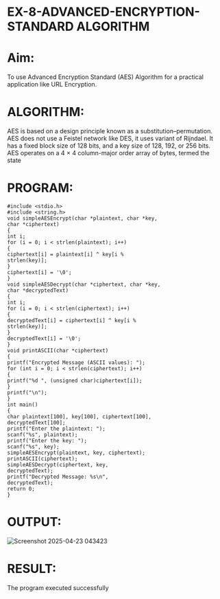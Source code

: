 # EX-8-ADVANCED-ENCRYPTION-STANDARD ALGORITHM
# Aim:
To use Advanced Encryption Standard (AES) Algorithm for a practical application like URL Encryption.

# ALGORITHM:
AES is based on a design principle known as a substitution–permutation.
AES does not use a Feistel network like DES, it uses variant of Rijndael.
It has a fixed block size of 128 bits, and a key size of 128, 192, or 256 bits.
AES operates on a 4 × 4 column-major order array of bytes, termed the state
# PROGRAM:
```
#include <stdio.h>
#include <string.h>
void simpleAESEncrypt(char *plaintext, char *key,
char *ciphertext)
{
int i;
for (i = 0; i < strlen(plaintext); i++)
{
ciphertext[i] = plaintext[i] ^ key[i %
strlen(key)];
}
ciphertext[i] = '\0';
}
void simpleAESDecrypt(char *ciphertext, char *key,
char *decryptedText)
{
int i;
for (i = 0; i < strlen(ciphertext); i++)
{
decryptedText[i] = ciphertext[i] ^ key[i %
strlen(key)];
}
decryptedText[i] = '\0';
}
void printASCII(char *ciphertext)
{
printf("Encrypted Message (ASCII values): ");
for (int i = 0; i < strlen(ciphertext); i++)
{
printf("%d ", (unsigned char)ciphertext[i]);
}
printf("\n");
}
int main()
{
char plaintext[100], key[100], ciphertext[100],
decryptedText[100];
printf("Enter the plaintext: ");
scanf("%s", plaintext);
printf("Enter the key: ");
scanf("%s", key);
simpleAESEncrypt(plaintext, key, ciphertext);
printASCII(ciphertext);
simpleAESDecrypt(ciphertext, key,
decryptedText);
printf("Decrypted Message: %s\n",
decryptedText);
return 0;
}

```
# OUTPUT:

![Screenshot 2025-04-23 043423](https://github.com/user-attachments/assets/7a06176e-6c2f-4706-a581-9a43a76ddc35)

# RESULT:
The program executed successfully

